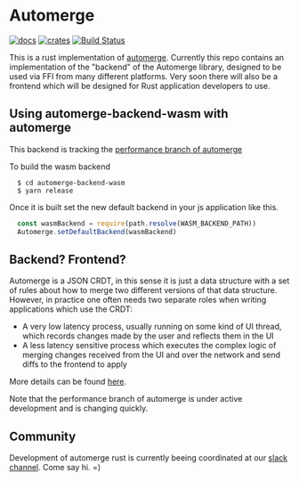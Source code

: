 # Automerge

[![docs](https://docs.rs/automerge/badge.svg)](https://docs.rs/automerge)
[![crates](https://crates.io/crates/automerge)](https://crates.io/crates/automerge)
[![Build Status](https://travis-ci.org/alexjg/automerge-rs.svg?branch=master)](https://travis-ci.org/alexjg/automerge-rs)

This is a rust implementation of
[automerge](https://github.com/automerge/automerge). Currently this repo
contains an implementation of the "backend" of the Automerge library, designed
to be used via FFI from many different platforms. Very soon there will also be
a frontend which will be designed for Rust application developers to use.

## Using automerge-backend-wasm with automerge

This backend is tracking the [performance branch of automerge](https://github.com/automerge/automerge/tree/performance)

To build the wasm backend

```
  $ cd automerge-backend-wasm
  $ yarn release
```

Once it is built set the new default backend in your js application like this.

```js
  const wasmBackend = require(path.resolve(WASM_BACKEND_PATH))
  Automerge.setDefaultBackend(wasmBackend)
```

## Backend? Frontend?

Automerge is a JSON CRDT, in this sense it is just a data structure with a set
of rules about how to merge two different versions of that data structure.
However, in practice one often needs two separate roles when writing
applications which use the CRDT: 

- A very low latency process, usually running on some kind of UI thread, which
  records changes made by the user and reflects them in the UI
- A less latency sensitive process which executes the complex logic of merging changes
  received from the UI and over the network and send diffs to the frontend to apply

More details can be found [here](https://github.com/automerge/automerge/blob/performance/BINARY_FORMAT.md).

Note that the performance branch of automerge is under active development and is changing quickly.

## Community

Development of automerge rust is currently beeing coordinated at our [slack channel](https://automerge.slack.com/archives/CTQARU3NZ).  Come say hi. =)


